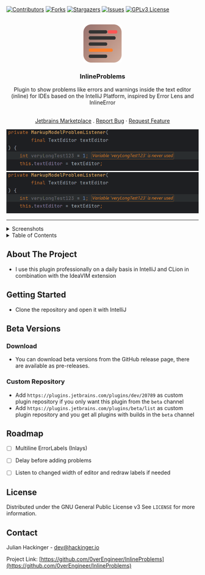 <div id="top"></div>


<!-- PROJECT SHIELDS -->
[![Contributors][contributors-shield]][contributors-url]
[![Forks][forks-shield]][forks-url]
[![Stargazers][stars-shield]][stars-url]
[![Issues][issues-shield]][issues-url]
[![GPLv3 License][license-shield]][license-url]



<!-- PROJECT LOGO -->
<br />
<div align="center">
  <a href="https://github.com/0verEngineer/InlineProblems">
    <img src="src/main/resources/META-INF/pluginIcon.svg" alt="Logo" width="100" height="100">
  </a>

<h3 align="center">InlineProblems</h3>

<!-- Plugin description -->
Plugin to show problems like errors and warnings inside the text editor (inline) for IDEs based on the IntelliJ Platform, inspired by Error Lens and InlineError
<!-- Plugin description end -->

  <p align="center">
    <br />
    <a href="https://plugins.jetbrains.com/plugin/20789-inlineproblems">Jetbrains Marketplace</a>
    .
    <a href="https://github.com/0verEngineer/InlineProblems/issues">Report Bug</a>
    ·
    <a href="https://github.com/0verEngineer/InlineProblems/issues">Request Feature</a>
  </p>

![GIF](https://github.com/0verEngineer/InlineProblems/blob/main/resources/gif1.gif?raw=true)
![GIF](https://github.com/0verEngineer/InlineProblems/blob/main/resources/gif2.gif?raw=true)
</div>


---
<details>
    <summary>Screenshots</summary>

![PNG](https://raw.githubusercontent.com/0verEngineer/InlineProblems/main/resources/screenshots/1.png)
![PNG](https://raw.githubusercontent.com/0verEngineer/InlineProblems/main/resources/screenshots/2.png)
![PNG](https://raw.githubusercontent.com/0verEngineer/InlineProblems/main/resources/screenshots/3.png)
![PNG](https://raw.githubusercontent.com/0verEngineer/InlineProblems/main/resources/screenshots/4.png)
![PNG](https://raw.githubusercontent.com/0verEngineer/InlineProblems/main/resources/screenshots/5.png)
![PNG](https://raw.githubusercontent.com/0verEngineer/InlineProblems/main/resources/screenshots/6.png)
![PNG](https://raw.githubusercontent.com/0verEngineer/InlineProblems/main/resources/screenshots/7.png)
![PNG](https://raw.githubusercontent.com/0verEngineer/InlineProblems/main/resources/screenshots/8.png)
![PNG](https://raw.githubusercontent.com/0verEngineer/InlineProblems/main/resources/screenshots/9.png)
![PNG](https://raw.githubusercontent.com/0verEngineer/InlineProblems/main/resources/screenshots/settings1.png)
![PNG](https://raw.githubusercontent.com/0verEngineer/InlineProblems/main/resources/screenshots/settings2.png)
</details>


<!-- TABLE OF CONTENTS -->
<details>
  <summary>Table of Contents</summary>
  <ol>
    <li>
      <a href="#about-the-project">About The Project</a>
    </li>
    <li>
      <a href="#getting-started">Getting Started</a>
    </li>
    <li><a href="#beta versions">Beta Versions</a></li>
    <li><a href="#roadmap">Roadmap</a></li>
    <li><a href="#license">License</a></li>
    <li><a href="#contact">Contact</a></li>
  </ol>
</details>



<!-- ABOUT THE PROJECT -->
## About The Project

- I use this plugin professionally on a daily basis in IntelliJ and CLion in combination with the IdeaVIM extension



<!-- GETTING STARTED -->
## Getting Started

- Clone the repository and open it with IntelliJ



<!-- BETA VERSIONS -->
## Beta Versions

### Download
- You can download beta versions from the GitHub release page, there are available as pre-releases.

### Custom Repository
- Add `https://plugins.jetbrains.com/plugins/dev/20789` as custom plugin repository if you only want this plugin from the `beta` channel
- Add `https://plugins.jetbrains.com/plugins/beta/list` as custom plugin repository and you get all plugins with builds in the `beta` channel


<!-- ROADMAP -->
## Roadmap

- [ ] Multiline ErrorLabels (Inlays)
- [ ] Delay before adding problems
- [ ] Listen to changed width of editor and redraw labels if needed




<!-- LICENSE -->
## License

Distributed under the GNU General Public License v3 See `LICENSE` for more information.
  


<!-- CONTACT -->
## Contact

Julian Hackinger - dev@hackinger.io

Project Link: [https://github.com/0verEngineer/InlineProblems](https://github.com/0verEngineer/InlineProblems)



<!-- MARKDOWN LINKS & IMAGES -->
[contributors-shield]: https://img.shields.io/github/contributors/0verEngineer/InlineProblems.svg?style=for-the-badge
[contributors-url]: https://github.com/0verEngineer/InlineProblems/graphs/contributors
[forks-shield]: https://img.shields.io/github/forks/0verEngineer/InlineProblems.svg?style=for-the-badge
[forks-url]: https://github.com/0verEngineer/InlineProblems/network/members
[stars-shield]: https://img.shields.io/github/stars/0verEngineer/InlineProblems.svg?style=for-the-badge
[stars-url]: https://github.com/0verEngineer/InlineProblems/stargazers
[issues-shield]: https://img.shields.io/github/issues/0verEngineer/InlineProblems.svg?style=for-the-badge
[issues-url]: https://github.com/0verEngineer/InlineProblems/issues
[license-shield]: https://img.shields.io/github/license/0verEngineer/InlineProblems.svg?style=for-the-badge
[license-url]: https://github.com/0verEngineer/InlineProblems/blob/master/LICENSE.txt